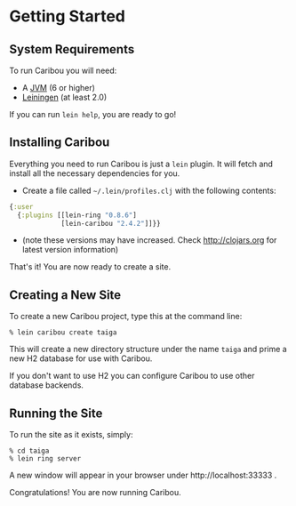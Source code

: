 # Getting Started

## System Requirements

To run Caribou you will need: 

* A [JVM](http://www.java.com/en/download/help/index_installing.xml) (6 or higher)
* [Leiningen](http://leiningen.org/) (at least 2.0)

If you can run `lein help`, you are ready to go!

## Installing Caribou

Everything you need to run Caribou is just a `lein` plugin.  It will fetch and
install all the necessary dependencies for you.

* Create a file called `~/.lein/profiles.clj` with the following contents:

```clj 
{:user 
  {:plugins [[lein-ring "0.8.6"] 
             [lein-caribou "2.4.2"]]}}
```

* (note these versions may have increased.  Check http://clojars.org for latest
  version information)

That's it!  You are now ready to create a site.

## Creating a New Site

To create a new Caribou project, type this at the command line:

``` 
% lein caribou create taiga 
```

This will create a new directory structure under the name `taiga` and prime a
new H2 database for use with Caribou.

If you don't want to use H2 you can configure Caribou to use other database
backends.

## Running the Site

To run the site as it exists, simply:

```
% cd taiga
% lein ring server
```

A new window will appear in your browser under http://localhost:33333 .  

Congratulations!  You are now running Caribou.

